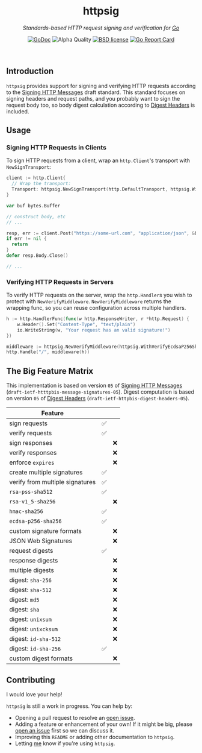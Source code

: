 <!--
  Attractive html formatting for rendering in github. sorry text editor
  readers! Besides the header and section links, everything should be clean and
  readable.
-->
<h1 align="center">httpsig</h1>
<p align="center"><i>Standards-based HTTP request signing and verification for <a href="https://golang.org">Go</a></i></p>

<div align="center">
  <a href="https://godoc.org/github.com/jbowes/httpsig"><img src="https://godoc.org/github.com/jbowes/httpsig?status.svg" alt="GoDoc"></a>
  <img alt="Alpha Quality" src="https://img.shields.io/badge/status-ALPHA-orange.svg" >
  <a href="./LICENSE"><img alt="BSD license" src="https://img.shields.io/badge/license-BSD-blue.svg"></a>
  <a href="https://goreportcard.com/report/github.com/jbowes/httpsig"><img alt="Go Report Card" src="https://goreportcard.com/badge/github.com/jbowes/httpsig"></a>
</div><br /><br />

## Introduction

`httpsig` provides support for signing and verifying HTTP requests according
to the [Signing HTTP Messages][msgsig] draft standard. This standard focuses
on signing headers and request paths, and you probably want to sign the
request body too, so body digest calculation according to
[Digest Headers][dighdr] is included.

## Usage

### Signing HTTP Requests in Clients

To sign HTTP requests from a client, wrap an `http.Client`'s transport with `NewSignTransport`:

```go
client := http.Client{
  // Wrap the transport:
  Transport: httpsig.NewSignTransport(http.DefaultTransport, httpsig.WithSignEcdsaP256Sha256("key1", privKey)),
}

var buf bytes.Buffer

// construct body, etc
// ...

resp, err := client.Post("https://some-url.com", "application/json", &buf)
if err != nil {
  return
}
defer resp.Body.Close()

// ...
```

### Verifying HTTP Requests in Servers

To verify HTTP requests on the server, wrap the `http.Handler`s you wish to protect with `NewVerifyMiddleware`. `NewVerifyMiddleware` returns the wrapping func, so you can reuse
configuration across multiple handlers.

```go
h := http.HandlerFunc(func(w http.ResponseWriter, r *http.Request) {
	w.Header().Set("Content-Type", "text/plain")
	io.WriteString(w, "Your request has an valid signature!")
})

middleware := httpsig.NewVerifyMiddleware(httpsig.WithVerifyEcdsaP256Sha256("key1", pubkey))
http.Handle("/", middleware(h))
```
## The Big Feature Matrix

This implementation is based on version `05` of [Signing HTTP Messages][msgsig]
(`draft-ietf-htttpbis-message-signatures-05`). Digest computation is based on
version `05` of [Digest Headers][dighdr] (`draft-ietf-httpbis-digest-headers-05`).

| Feature                         |   |   |
| ------------------------------- | - | - |
| sign requests                   | ✅ |   |
| verify requests                 | ✅ |   |
| sign responses                  |   | ❌ |
| verify responses                |   | ❌ |
| enforce `expires`               |   | ❌ |
| create multiple signatures      | ✅ |   |
| verify from multiple signatures | ✅ |   |
| `rsa-pss-sha512`                | ✅ |   |
| `rsa-v1_5-sha256`               |   | ❌ |
| `hmac-sha256`                   | ✅ |   |
| `ecdsa-p256-sha256`             | ✅ |   |
| custom signature formats        |   | ❌ |
| JSON Web Signatures             |   | ❌ |
| request digests                 | ✅ |   |
| response digests                |   | ❌ |
| multiple digests                |   | ❌ |
| digest: `sha-256`               |   | ❌ |
| digest: `sha-512`               |   | ❌ |
| digest: `md5`                   |   | ❌ |
| digest: `sha`                   |   | ❌ |
| digest: `unixsum`               |   | ❌ |
| digest: `unixcksum`             |   | ❌ |
| digest: `id-sha-512`            |   | ❌ |
| digest: `id-sha-256`            | ✅ |   |
| custom digest formats           |   | ❌ |

## Contributing

I would love your help!

`httpsig` is still a work in progress. You can help by:

- Opening a pull request to resolve an [open issue][issues].
- Adding a feature or enhancement of your own! If it might be big, please
  [open an issue][enhancement] first so we can discuss it.
- Improving this `README` or adding other documentation to `httpsig`.
- Letting [me] know if you're using `httpsig`.


<!-- Other links -->
[go]: https://golang.org
[msgsig]: https://datatracker.ietf.org/doc/draft-ietf-httpbis-message-signatures/
[dighdr]: https://datatracker.ietf.org/doc/draft-ietf-httpbis-digest-headers/

[issues]: ./issues
[bug]: ./issues/new?labels=bug
[enhancement]: ./issues/new?labels=enhancement

[me]: https://twitter.com/jrbowes